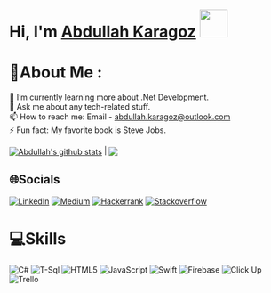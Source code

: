 # Hi, I'm [Abdullah Karagoz](https://www.linkedin.com/in/abdullahkaragoz/) <img src = "https://raw.githubusercontent.com/MartinHeinz/MartinHeinz/master/wave.gif" width = 50px>

# 💫About Me :
 🌱 I’m currently learning more about .Net Development.\
 💬 Ask me about any tech-related stuff.\
 📫 How to reach me: Email - abdullah.karagoz@outlook.com\
 ⚡ Fun fact: My favorite book is Steve Jobs.

<a href="https://github.com/abdullahkaragoz/abdullahkaragoz"><img align="center" src="https://github-readme-stats.vercel.app/api?username=abdullahkaragoz&show_icons=true&include_all_commits=true&theme=transparent&hide_border=true" alt="Abdullah's github stats" /></a> | <a href="https://github.com/abdullahkaragoz/abdullahkaragoz"><img align="center" src="https://github-readme-stats.vercel.app/api/top-langs/?username=abdullahkaragoz&layout=compact&theme=transparent&hide_border=true" /></a>

## 🌐Socials
[![LinkedIn](https://img.shields.io/badge/LinkedIn-%230077B5.svg?logo=linkedin&logoColor=white)](https://linkedin.com/in/abdullahkaragoz) 
[![Medium](https://img.shields.io/badge/-Medium-757575?style=flat-quare&labelColor=757575&logo=Medium&logoColor=white&link=link)](https://medium.com/@abdullahkaragoz) 
[![Hackerrank](https://img.shields.io/badge/hackerrank-12100E?logo=hackerrank&logoColor=white)](https://hackerrank.com/abdullahkaragoz1) 
[![Stackoverflow](https://img.shields.io/badge/stackoverflow-12100E?logo=stackoverflow&logoColor=white)](https://stackoverflow.com/users/14294860)


# 💻Skills
![C#](https://img.shields.io/badge/c%23-%23239120.svg?style=for-the-badge&logo=c-sharp&logoColor=white) ![T-Sql](https://img.shields.io/badge/microsoft-sql-server%23E34F26.svg?style=for-the-badge&logo=microsoft-sql-server&logoColor=white) ![HTML5](https://img.shields.io/badge/html5-%23E34F26.svg?style=for-the-badge&logo=html5&logoColor=white) ![JavaScript](https://img.shields.io/badge/javascript-%23323330.svg?style=for-the-badge&logo=javascript&logoColor=%23F7DF1E) ![Swift](https://img.shields.io/badge/swift-%23F24E1E.svg?style=for-the-badge&logo=swift&logoColor=white) ![Firebase](https://img.shields.io/badge/firebase-%23039BE5.svg?style=for-the-badge&logo=firebase) ![Click Up](https://img.shields.io/badge/click-up-%23F24E1E.svg?style=for-the-badge&logo=click-up&logoColor=white) ![Trello](https://img.shields.io/badge/Trello-%23026AA7.svg?style=for-the-badge&logo=Trello&logoColor=white)
